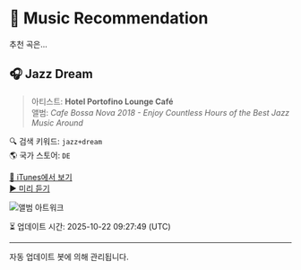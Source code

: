 
# 🎵 Music Recommendation

추천 곡은...

## 🎧 Jazz Dream  
> 아티스트: **Hotel Portofino Lounge Café**  
> 앨범: _Cafe Bossa Nova 2018 - Enjoy Countless Hours of the Best Jazz Music Around_  

🔍 검색 키워드: `jazz+dream`  
🌎 국가 스토어: `DE`

[🔗 iTunes에서 보기](https://music.apple.com/de/album/jazz-dream/1445689769?i=1445689773&uo=4)  
[▶️ 미리 듣기](https://audio-ssl.itunes.apple.com/itunes-assets/AudioPreview125/v4/9f/83/e1/9f83e1c2-7e6e-7b4c-b85b-3a956c099a5e/mzaf_6759835865508385139.plus.aac.p.m4a)

![앨범 아트워크](https://is1-ssl.mzstatic.com/image/thumb/Music128/v4/a8/18/62/a81862ca-8c02-d6f5-e54e-9b27d273114d/8033773001013.jpg/100x100bb.jpg)

⏳ 업데이트 시간: 2025-10-22 09:27:49 (UTC)

---
자동 업데이트 봇에 의해 관리됩니다.
